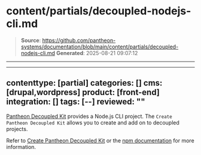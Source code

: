 # content/partials/decoupled-nodejs-cli.md

> **Source**: https://github.com/pantheon-systems/documentation/blob/main/content/partials/decoupled-nodejs-cli.md
> **Generated**: 2025-08-21 09:07:12

---

---
contenttype: [partial]
categories: []
cms: [drupal,wordpress]
product: [front-end]
integration: []
tags: [--]
reviewed: ""
---

[Pantheon Decoupled Kit](https://decoupledkit.pantheon.io/docs/Packages/create-pantheon-decoupled-kit/) provides a Node.js CLI project. The `Create Pantheon Decoupled Kit` allows you to create and add on to decoupled projects.

Refer to [Create Pantheon Decoupled Kit](https://decoupledkit.pantheon.io/docs/Packages/create-pantheon-decoupled-kit/) or the [npm documentation](https://www.npmjs.com/package/create-pantheon-decoupled-kit?activeTab=readme) for more information.
